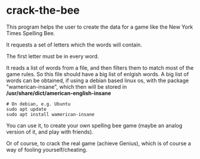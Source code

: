 # crack-the-bee
This program helps the user to create the data for a game like the New York Times Spelling Bee.

It requests a set of letters which the words will contain. 

The first letter must be in every word.

It reads a list of words from a file, and then filters them to match most of the game rules. So this file should have a big list of enlgish words. A big list of words can be obtained, if using a debian based linux os, with the package "wamerican-insane", which then will be stored in <b>/usr/share/dict/american-english-insane</b> 


    # On debian, e.g. Ubuntu
    sudo apt update
    sudo apt install wamerican-insane

You can use it, to create your own spelling bee game (maybe an analog version of it, and play with friends). 

Or of course, to crack the real game (achieve Genius), which is of course a way of fooling yourself/cheating.
